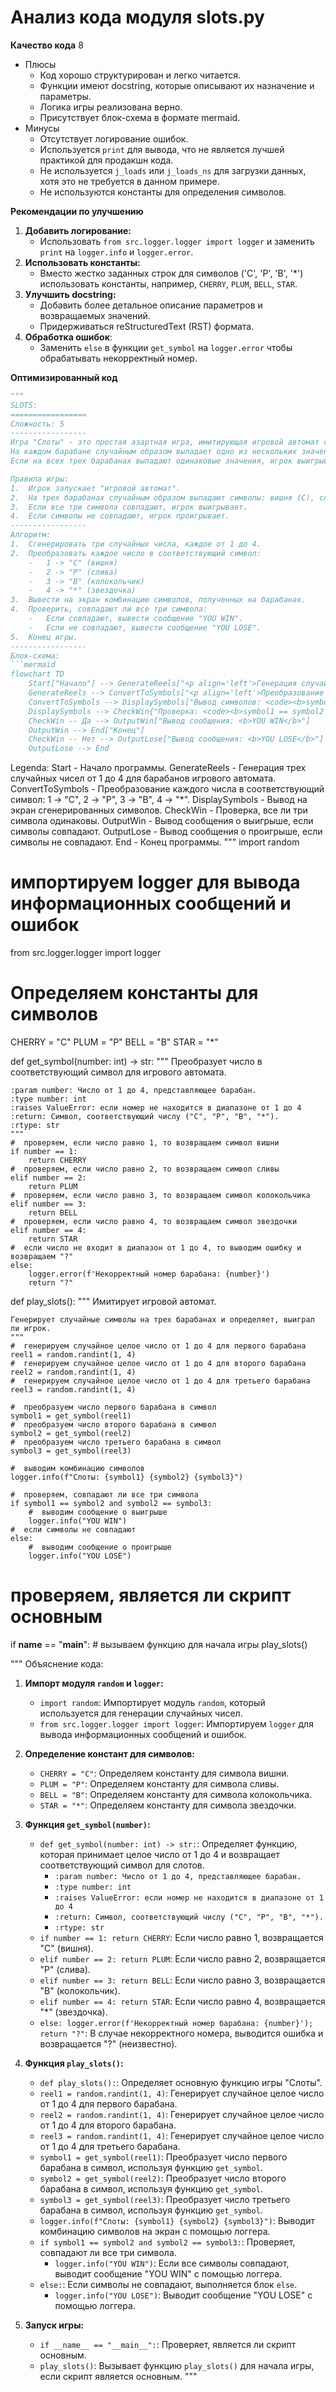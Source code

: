 # Анализ кода модуля slots.py

**Качество кода**
8
-  Плюсы
    - Код хорошо структурирован и легко читается.
    - Функции имеют docstring, которые описывают их назначение и параметры.
    - Логика игры реализована верно.
    - Присутствует блок-схема в формате mermaid.
-  Минусы
    - Отсутствует логирование ошибок.
    - Используется `print` для вывода, что не является лучшей практикой для продакшн кода.
    - Не используется `j_loads` или `j_loads_ns` для загрузки данных, хотя это не требуется в данном примере.
    - Не используются константы для определения символов.

**Рекомендации по улучшению**

1.  **Добавить логирование:**
    -   Использовать `from src.logger.logger import logger` и заменить `print` на `logger.info` и `logger.error`.
2.  **Использовать константы:**
    -   Вместо жестко заданных строк для символов ('C', 'P', 'B', '*') использовать константы, например, `CHERRY`, `PLUM`, `BELL`, `STAR`.
3.  **Улучшить docstring:**
    -   Добавить более детальное описание параметров и возвращаемых значений.
    -   Придерживаться reStructuredText (RST) формата.
4.  **Обработка ошибок**:
    -   Заменить `else` в функции `get_symbol` на `logger.error` чтобы обрабатывать некорректный номер.

**Оптимизированный код**

```python
"""
SLOTS:
=================
Сложность: 5
-----------------
Игра "Слоты" - это простая азартная игра, имитирующая игровой автомат с тремя барабанами.
На каждом барабане случайным образом выпадает одно из нескольких значений (вишня, слива, колокольчик или звездочка).
Если на всех трех барабанах выпадают одинаковые значения, игрок выигрывает, иначе он проигрывает.

Правила игры:
1.  Игрок запускает "игровой автомат".
2.  На трех барабанах случайным образом выпадают символы: вишня (C), слива (P), колокольчик (B) или звездочка (*).
3.  Если все три символа совпадают, игрок выигрывает.
4.  Если символы не совпадают, игрок проигрывает.
-----------------
Алгоритм:
1.  Сгенерировать три случайных числа, каждое от 1 до 4.
2.  Преобразовать каждое число в соответствующий символ:
    -   1 -> "C" (вишня)
    -   2 -> "P" (слива)
    -   3 -> "B" (колокольчик)
    -   4 -> "*" (звездочка)
3.  Вывести на экран комбинацию символов, полученных на барабанах.
4.  Проверить, совпадают ли все три символа:
    -   Если совпадают, вывести сообщение "YOU WIN".
    -   Если не совпадают, вывести сообщение "YOU LOSE".
5.  Конец игры.
-----------------
Блок-схема:
```mermaid
flowchart TD
    Start["Начало"] --> GenerateReels["<p align='left'>Генерация случайных чисел для барабанов:\n    <code><b>\n    reel1 = random(1, 4)\n    reel2 = random(1, 4)\n    reel3 = random(1, 4)\n    </b></code></p>"]
    GenerateReels --> ConvertToSymbols["<p align='left'>Преобразование чисел в символы:\n    <code><b>\n    symbol1 = getSymbol(reel1)\n    symbol2 = getSymbol(reel2)\n    symbol3 = getSymbol(reel3)\n    </b></code></p>"]
    ConvertToSymbols --> DisplaySymbols["Вывод символов: <code><b>symbol1, symbol2, symbol3</b></code>"]
    DisplaySymbols --> CheckWin{"Проверка: <code><b>symbol1 == symbol2 and symbol2 == symbol3?</b></code>"}
    CheckWin -- Да --> OutputWin["Вывод сообщения: <b>YOU WIN</b>"]
    OutputWin --> End["Конец"]
    CheckWin -- Нет --> OutputLose["Вывод сообщения: <b>YOU LOSE</b>"]
    OutputLose --> End
```
Legenda:
    Start - Начало программы.
    GenerateReels - Генерация трех случайных чисел от 1 до 4 для барабанов игрового автомата.
    ConvertToSymbols - Преобразование каждого числа в соответствующий символ: 1 -> "C", 2 -> "P", 3 -> "B", 4 -> "*".
    DisplaySymbols - Вывод на экран сгенерированных символов.
    CheckWin - Проверка, все ли три символа одинаковы.
    OutputWin - Вывод сообщения о выигрыше, если символы совпадают.
    OutputLose - Вывод сообщения о проигрыше, если символы не совпадают.
    End - Конец программы.
"""
import random
# импортируем logger для вывода информационных сообщений и ошибок
from src.logger.logger import logger

# Определяем константы для символов
CHERRY = "C"
PLUM = "P"
BELL = "B"
STAR = "*"


def get_symbol(number: int) -> str:
    """
    Преобразует число в соответствующий символ для игрового автомата.

    :param number: Число от 1 до 4, представляющее барабан.
    :type number: int
    :raises ValueError: если номер не находится в диапазоне от 1 до 4
    :return: Символ, соответствующий числу ("C", "P", "B", "*").
    :rtype: str
    """
    #  проверяем, если число равно 1, то возвращаем символ вишни
    if number == 1:
        return CHERRY
    #  проверяем, если число равно 2, то возвращаем символ сливы
    elif number == 2:
        return PLUM
    #  проверяем, если число равно 3, то возвращаем символ колокольчика
    elif number == 3:
        return BELL
    #  проверяем, если число равно 4, то возвращаем символ звездочки
    elif number == 4:
        return STAR
    #  если число не входит в диапазон от 1 до 4, то выводим ошибку и возвращаем "?"
    else:
        logger.error(f'Некорректный номер барабана: {number}')
        return "?"


def play_slots():
    """
    Имитирует игровой автомат.

    Генерирует случайные символы на трех барабанах и определяет, выиграл ли игрок.
    """
    #  генерируем случайное целое число от 1 до 4 для первого барабана
    reel1 = random.randint(1, 4)
    #  генерируем случайное целое число от 1 до 4 для второго барабана
    reel2 = random.randint(1, 4)
    #  генерируем случайное целое число от 1 до 4 для третьего барабана
    reel3 = random.randint(1, 4)

    #  преобразуем число первого барабана в символ
    symbol1 = get_symbol(reel1)
    #  преобразуем число второго барабана в символ
    symbol2 = get_symbol(reel2)
    #  преобразуем число третьего барабана в символ
    symbol3 = get_symbol(reel3)

    #  выводим комбинацию символов
    logger.info(f"Слоты: {symbol1} {symbol2} {symbol3}")

    #  проверяем, совпадают ли все три символа
    if symbol1 == symbol2 and symbol2 == symbol3:
        #  выводим сообщение о выигрыше
        logger.info("YOU WIN")
    #  если символы не совпадают
    else:
        #  выводим сообщение о проигрыше
        logger.info("YOU LOSE")


#  проверяем, является ли скрипт основным
if __name__ == "__main__":
    #  вызываем функцию для начала игры
    play_slots()

"""
Объяснение кода:

1.  **Импорт модуля `random` и `logger`:**
    -   `import random`: Импортирует модуль `random`, который используется для генерации случайных чисел.
    -   `from src.logger.logger import logger`: Импортируем `logger` для вывода информационных сообщений и ошибок.

2.  **Определение констант для символов:**
    -   `CHERRY = "C"`: Определяем константу для символа вишни.
    -   `PLUM = "P"`: Определяем константу для символа сливы.
    -   `BELL = "B"`: Определяем константу для символа колокольчика.
    -   `STAR = "*"`: Определяем константу для символа звездочки.

3.  **Функция `get_symbol(number)`:**
    -   `def get_symbol(number: int) -> str:`: Определяет функцию, которая принимает целое число от 1 до 4 и возвращает соответствующий символ для слотов.
        -   `:param number: Число от 1 до 4, представляющее барабан.`
        -   `:type number: int`
        -   `:raises ValueError: если номер не находится в диапазоне от 1 до 4`
        -   `:return: Символ, соответствующий числу ("C", "P", "B", "*").`
        -   `:rtype: str`
    -   `if number == 1: return CHERRY`: Если число равно 1, возвращается "C" (вишня).
    -   `elif number == 2: return PLUM`: Если число равно 2, возвращается "P" (слива).
    -   `elif number == 3: return BELL`: Если число равно 3, возвращается "B" (колокольчик).
    -   `elif number == 4: return STAR`: Если число равно 4, возвращается "*" (звездочка).
    -   `else: logger.error(f'Некорректный номер барабана: {number}'); return "?"`: В случае некорректного номера, выводится ошибка и возвращается "?" (неизвестно).

4.  **Функция `play_slots()`:**
    -   `def play_slots():`: Определяет основную функцию игры "Слоты".
    -   `reel1 = random.randint(1, 4)`: Генерирует случайное целое число от 1 до 4 для первого барабана.
    -   `reel2 = random.randint(1, 4)`: Генерирует случайное целое число от 1 до 4 для второго барабана.
    -   `reel3 = random.randint(1, 4)`: Генерирует случайное целое число от 1 до 4 для третьего барабана.
    -   `symbol1 = get_symbol(reel1)`: Преобразует число первого барабана в символ, используя функцию `get_symbol`.
    -   `symbol2 = get_symbol(reel2)`: Преобразует число второго барабана в символ, используя функцию `get_symbol`.
    -   `symbol3 = get_symbol(reel3)`: Преобразует число третьего барабана в символ, используя функцию `get_symbol`.
    -   `logger.info(f"Слоты: {symbol1} {symbol2} {symbol3}")`: Выводит комбинацию символов на экран с помощью логгера.
    -   `if symbol1 == symbol2 and symbol2 == symbol3:`: Проверяет, совпадают ли все три символа.
        -   `logger.info("YOU WIN")`: Если все символы совпадают, выводит сообщение "YOU WIN" с помощью логгера.
    -   `else:`: Если символы не совпадают, выполняется блок `else`.
        -   `logger.info("YOU LOSE")`: Выводит сообщение "YOU LOSE" с помощью логгера.

5.  **Запуск игры:**
    -   `if __name__ == "__main__":`: Проверяет, является ли скрипт основным.
    -   `play_slots()`: Вызывает функцию `play_slots()` для начала игры, если скрипт является основным.
"""
```